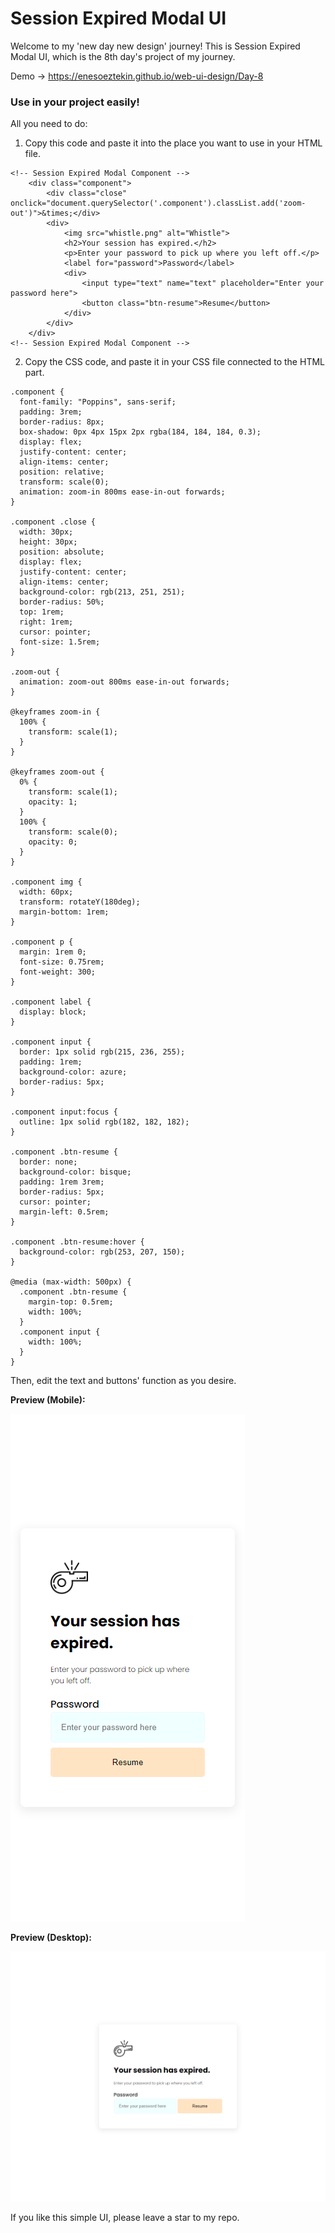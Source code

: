 # Session Expired Modal UI

Welcome to my 'new day new design' journey!
This is Session Expired Modal UI, which is the 8th day's project of my journey.

Demo -> https://enesoeztekin.github.io/web-ui-design/Day-8

### Use in your project easily!

All you need to do:

1. Copy this code and paste it into the place you want to use in your HTML file.

```
<!-- Session Expired Modal Component -->
    <div class="component">
        <div class="close" onclick="document.querySelector('.component').classList.add('zoom-out')">&times;</div>
        <div>
            <img src="whistle.png" alt="Whistle">
            <h2>Your session has expired.</h2>
            <p>Enter your password to pick up where you left off.</p>
            <label for="password">Password</label>
            <div>
                <input type="text" name="text" placeholder="Enter your password here">
                <button class="btn-resume">Resume</button>
            </div>
        </div>
    </div>
<!-- Session Expired Modal Component -->
```

2. Copy the CSS code, and paste it in your CSS file connected to the HTML part.

```
.component {
  font-family: "Poppins", sans-serif;
  padding: 3rem;
  border-radius: 8px;
  box-shadow: 0px 4px 15px 2px rgba(184, 184, 184, 0.3);
  display: flex;
  justify-content: center;
  align-items: center;
  position: relative;
  transform: scale(0);
  animation: zoom-in 800ms ease-in-out forwards;
}

.component .close {
  width: 30px;
  height: 30px;
  position: absolute;
  display: flex;
  justify-content: center;
  align-items: center;
  background-color: rgb(213, 251, 251);
  border-radius: 50%;
  top: 1rem;
  right: 1rem;
  cursor: pointer;
  font-size: 1.5rem;
}

.zoom-out {
  animation: zoom-out 800ms ease-in-out forwards;
}

@keyframes zoom-in {
  100% {
    transform: scale(1);
  }
}

@keyframes zoom-out {
  0% {
    transform: scale(1);
    opacity: 1;
  }
  100% {
    transform: scale(0);
    opacity: 0;
  }
}

.component img {
  width: 60px;
  transform: rotateY(180deg);
  margin-bottom: 1rem;
}

.component p {
  margin: 1rem 0;
  font-size: 0.75rem;
  font-weight: 300;
}

.component label {
  display: block;
}

.component input {
  border: 1px solid rgb(215, 236, 255);
  padding: 1rem;
  background-color: azure;
  border-radius: 5px;
}

.component input:focus {
  outline: 1px solid rgb(182, 182, 182);
}

.component .btn-resume {
  border: none;
  background-color: bisque;
  padding: 1rem 3rem;
  border-radius: 5px;
  cursor: pointer;
  margin-left: 0.5rem;
}

.component .btn-resume:hover {
  background-color: rgb(253, 207, 150);
}

@media (max-width: 500px) {
  .component .btn-resume {
    margin-top: 0.5rem;
    width: 100%;
  }
  .component input {
    width: 100%;
  }
}
```

Then, edit the text and buttons' function as you desire.

<strong>Preview (Mobile): </strong>

![alt text](https://github.com/enesoeztekin/web-ui-design/blob/main/Day-8/Design/Day-8-Session-Expired-Modal-UI-Mobile.png)

<strong>Preview (Desktop): </strong>

![alt text](https://github.com/enesoeztekin/web-ui-design/blob/main/Day-8/Design/Day-8-Session-Expired-Modal-UI-Desktop.png)

If you like this simple UI, please leave a star to my repo.

